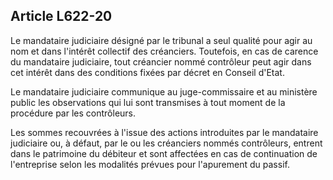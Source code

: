 Article L622-20
----
Le mandataire judiciaire désigné par le tribunal a seul qualité pour agir au nom
et dans l'intérêt collectif des créanciers. Toutefois, en cas de carence du
mandataire judiciaire, tout créancier nommé contrôleur peut agir dans cet
intérêt dans des conditions fixées par décret en Conseil d'Etat.

Le mandataire judiciaire communique au juge-commissaire et au ministère public
les observations qui lui sont transmises à tout moment de la procédure par les
contrôleurs.

Les sommes recouvrées à l'issue des actions introduites par le mandataire
judiciaire ou, à défaut, par le ou les créanciers nommés contrôleurs, entrent
dans le patrimoine du débiteur et sont affectées en cas de continuation de
l'entreprise selon les modalités prévues pour l'apurement du passif.
